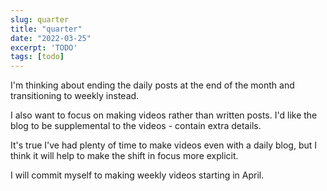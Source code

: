 ```yaml
---
slug: quarter
title: "quarter"
date: "2022-03-25"
excerpt: 'TODO'
tags: [todo]
---
```


I'm thinking about ending the daily posts at the end of the month and transitioning to weekly instead.

I also want to focus on making videos rather than written posts. I'd like the blog to be supplemental to the videos - contain extra details.

It's true I've had plenty of time to make videos even with a daily blog, but I think it will help to make the shift in focus more explicit.

I will commit myself to making weekly videos starting in April.
